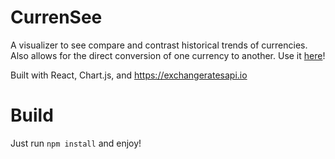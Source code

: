 # CurrenSee
A visualizer to see compare and contrast historical trends of currencies. Also allows for the direct conversion of one currency to another. Use it [here](https://confident-saha-dc0127.netlify.app/)!

Built with React, Chart.js, and https://exchangeratesapi.io


# Build
Just run ```npm install``` and enjoy!
